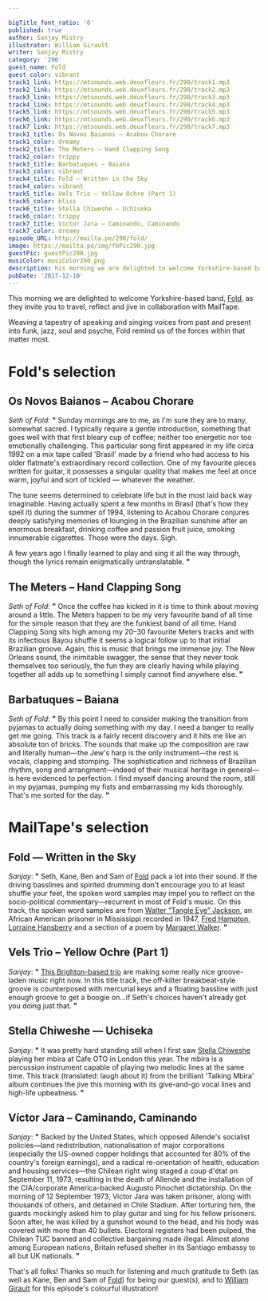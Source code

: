 ```yaml
---

bigTitle_font_ratio: '6'
published: true
author: Sanjay Mistry
illustrator: William Girault
writer: Sanjay Mistry
category: '290'
guest_name: Fold
guest_color: vibrant
track1_link: https://mtsounds.web.deuxfleurs.fr/290/track1.mp3
track2_link: https://mtsounds.web.deuxfleurs.fr/290/track2.mp3
track3_link: https://mtsounds.web.deuxfleurs.fr/290/track3.mp3
track4_link: https://mtsounds.web.deuxfleurs.fr/290/track4.mp3
track5_link: https://mtsounds.web.deuxfleurs.fr/290/track5.mp3
track6_link: https://mtsounds.web.deuxfleurs.fr/290/track6.mp3
track7_link: https://mtsounds.web.deuxfleurs.fr/290/track7.mp3
track1_title: Os Novos Baianos – Acabou Chorare
track1_color: dreamy
track2_title: The Meters – Hand Clapping Song
track2_color: trippy
track3_title: Barbatuques – Baiana
track3_color: vibrant
track4_title: Fold – Written in the Sky
track4_color: vibrant
track5_title: Vels Trio – Yellow Ochre (Part 1)
track5_color: bliss
track6_title: Stella Chiweshe – Uchiseka
track6_color: trippy
track7_title: Victor Jara – Caminando, Caminando
track7_color: dreamy
episode_URL: http://mailta.pe/290/fold/
image: https://mailta.pe/img/fbPic290.jpg
guestPic: guestPic290.jpg
musiColor: musiColor290.png
description: his morning we are delighted to welcome Yorkshire-based band, Fold, as they invite you to travel, reflect and jive in collaboration with MailTape.
pubDate: '2017-12-10'
---
```

This morning we are delighted to welcome Yorkshire-based band, [Fold](http://fold.fm/), as they invite you to travel, reflect and jive in collaboration with MailTape.
<p>Weaving a tapestry of speaking and singing voices from past and present into funk, jazz, soul and psyche, Fold remind us of the forces within that matter most.


# Fold's selection



## Os Novos Baianos – Acabou Chorare
_Seth of Fold_: **"** Sunday mornings are to me, as I'm sure they are to many, somewhat sacred. I typically require a gentle introduction, something that goes well with that first bleary cup of coffee; neither too energetic nor too emotionally challenging. This particular song first appeared in my life circa 1992 on a mix tape called 'Brasil' made by a friend who had access to his older flatmate's extraordinary record collection. One of my favourite pieces written for guitar, it possesses a singular quality that makes me feel at once warm, joyful and sort of tickled — whatever the weather.

The tune seems determined to celebrate life but in the most laid back way imaginable. Having actually spent a few months in Brasil (that's how they spell it) during the summer of 1994, listening to Acabou Chorare conjures deeply satisfying memories of lounging in the Brazilian sunshine after an enormous breakfast, drinking coffee and passion fruit juice, smoking innumerable cigarettes. Those were the days. Sigh.

A few years ago I finally learned to play and sing it all the way through, though the lyrics remain enigmatically untranslatable. **"** 

## The Meters – Hand Clapping Song
_Seth of Fold_: **"** Once the coffee has kicked in it is time to think about moving around a little. The Meters happen to be my very favourite band of all time for the simple reason that they are the funkiest band of all time. Hand Clapping Song sits high among my 20–30 favourite Meters tracks and with its infectious Bayou shuffle it seems a logical follow up to that initial Brazilian groove. Again, this is music that brings me immense joy. The New Orleans sound, the inimitable swagger, the sense that they never took themselves too seriously, the fun they are clearly having while playing together all adds up to something I simply cannot find anywhere else. **"** 

## Barbatuques – Baiana
_Seth of Fold_: **"** By this point I need to consider making the transition from pyjamas to actually doing something with my day. I need a banger to really get me going. This track is a fairly recent discovery and it hits me like an absolute ton of bricks. The sounds that make up the composition are raw and literally human—the Jew's harp is the only instrument—the rest is vocals, clapping and stomping. The sophistication and richness of Brazilian rhythm, song and arrangment—indeed of their musical heritage in general—is here evidenced to perfection. I find myself dancing around the room, still in my pyjamas, pumping my fists and embarrassing my kids thoroughly. That's me sorted for the day. **"** 


# MailTape's selection

## Fold — Written in the Sky
_Sanjay_: **"** Seth, Kane, Ben and Sam of [Fold](http://fold.fm/) pack a lot into their sound. If the driving basslines and spirited drumming don't encourage you to at least shuffle your feet, the spoken word samples may impel you to reflect on the socio-political commentary—recurrent in most of Fold's music. On this track, the spoken word samples are from [Walter “Tangle Eye” Jackson](https://www.discogs.com/artist/2678688-Walter-Tangle-Eye-Jackson), an African American prisoner in Mississippi recorded in 1947, [Fred Hampton](https://en.wikipedia.org/wiki/Fred_Hampton), [Lorraine Hansberry](https://en.wikipedia.org/wiki/Lorraine_Hansberry) and a section of a poem by [Margaret Walker](https://en.wikipedia.org/wiki/Margaret_Walker). **"** 

## Vels Trio – Yellow Ochre (Part 1)
_Sanjay_: **"** [This Brighton-based trio](https://soundcloud.com/velstrio) are making some really nice groove-laden music right now. In this title track, the off-kilter breakbeat-style groove is counterposed with mercurial keys and a floating bassline with just enough groove to get a boogie on...if Seth's choices haven't already got you doing just that. **"** 

## Stella Chiweshe — Uchiseka
_Sanjay_: **"** It was pretty hard standing still when I first saw [Stella Chiweshe](http://www.stellachiweshe.com/) playing her mbira at Cafe OTO in London this year. The mbira is a percussion instrument capable of playing two melodic lines at the same time. This track (translated: laugh about it) from the brilliant 'Talking Mbira' album continues the jive this morning with its give-and-go vocal lines and high-life upbeatness. **"** 

## Víctor Jara – Caminando, Caminando
_Sanjay_: **"** Backed by the United States, which opposed Allende's socialist policies—land redistribution, nationalisation of major corporations (especially the US-owned copper holdings that accounted for 80% of the country's foreign earnings), and a radical re-orientation of health, education and housing services—the Chilean right wing staged a coup d'état on September 11, 1973, resulting in the death of Allende and the installation of the CIA/corporate America-backed Augusto Pinochet dictatorship. On the morning of 12 September 1973, Víctor Jara was taken prisoner, along with thousands of others, and detained in Chile Stadium. After torturing him, the guards mockingly asked him to play guitar and sing for his fellow prisoners. Soon after, he was killed by a gunshot wound to the head, and his body was covered with more than 40 bullets. Electoral registers had been pulped, the Chilean TUC banned and collective bargaining made illegal. Almost alone among European nations, Britain refused shelter in its Santiago embassy to all but UK nationals. **"** 

That's all folks! Thanks so much for listening and much gratitude to Seth (as well as Kane, Ben and Sam of [Fold](http://fold.fm/)) for being our guest(s), and to [William Girault](http://williamgirault.com/) for this episode's colourful illustration!
